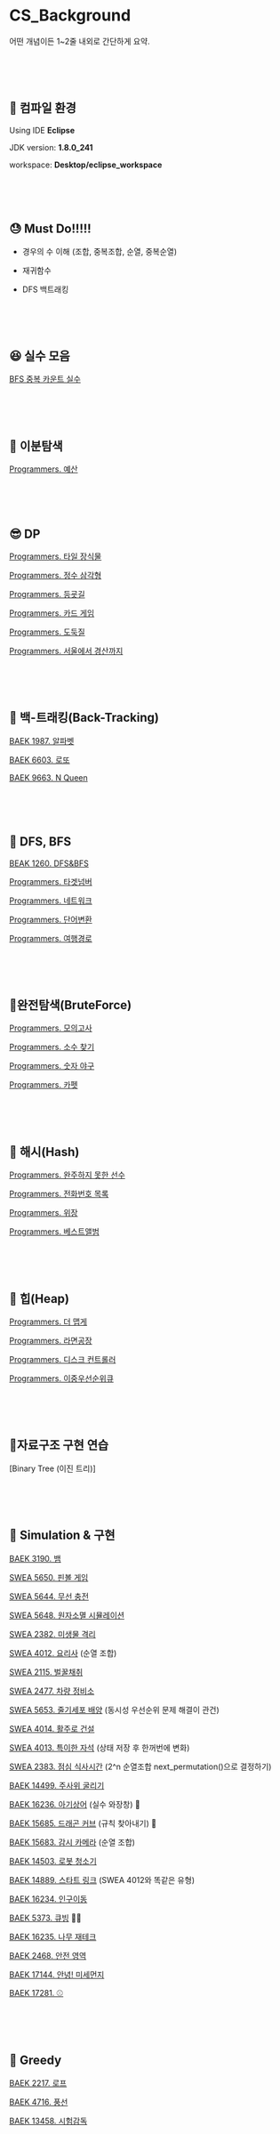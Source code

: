 

# CS_Background

어떤 개념이든 1~2줄 내외로 간단하게 요약.



<br>
<br>
<br>

## &#128297; 컴파일 환경

Using IDE **Eclipse**

JDK version: **1.8.0_241**

workspace: **Desktop/eclipse_workspace**

<br>
<br>
<br>

## &#128531; Must Do!!!!!

* 경우의 수 이해 (조합, 중복조합, 순열, 중복순열)

* 재귀함수

* DFS 백트래킹




<br>
<br>
<br>

## &#128518; 실수 모음

[BFS 중복 카운트 실수](./BAEK_2667#실수한-부분)

<br>
<br>
<br>

## &#127821; 이분탐색

[Programmers. 예산](./Programmers/BinarySearch_Budget)

<br>
<br>
<br>


## &#128526; DP

[Programmers. 타일 장식물](./Programmers/DP_TileDecoration)

[Programmers. 정수 삼각형](./Programmers/DP_Triangle)

[Programmers. 등굣길](./Programmers/DP_WayToSchool)

[Programmers. 카드 게임](./Programmers/DP_CardGame)

[Programmers. 도둑질](./Programmers/DP_Theft)

[Programmers. 서울에서 경산까지](./Programmers/DP_SeoulToGyeongsan)


<br>
<br>
<br>

## &#127821; 백-트래킹(Back-Tracking)

[BAEK 1987. 알파벳](./Baekjoon/BJ_1987_Alphabet)

[BAEK 6603. 로또](./Baekjoon/BJ_6603_Lotto)

[BAEK 9663. N Queen](./Baekjoon/BJ_9663_NQueen)

<br>
<br>
<br>


## &#127813; DFS, BFS

[BEAK 1260. DFS&BFS](./Baekjoon/BJ_1260)

[Programmers. 타겟넘버](./Programmers/DFS_TargetNumber)

[Programmers. 네트워크](./Programmers/DFS_Network)

[Programmers. 단어변환](./Programmers/BFS_WordConversion)

[Programmers. 여행경로]()

<br>
<br>
<br>

## &#127819;완전탐색(BruteForce)

[Programmers. 모의고사](./Programmers/BruteForce_MockTest)

[Programmers. 소수 찾기](./Programmers/BruteForce_PrimeNumber)

[Programmers. 숫자 야구](./Programmers/BruteForce_BullsAndCows)

[Programmers. 카펫](./Programmers/BruteFoce_Carpet)

<br>
<br>
<br>

## &#127811; 해시(Hash)

[Programmers. 완주하지 못한 선수](./Programmers/Hash_UncompletedPlayer)

[Programmers. 전화번호 목록](./Programmers/Hash_PhoneBook)

[Programmers. 위장](./Programmers/Hash_Camouflage)

[Programmers. 베스트앨범]()


<br>
<br>
<br>

## &#127817; 힙(Heap)

[Programmers. 더 맵게](./Programmers/Heap_MoreSpicy)

[Programmers. 라면공장](./Programmers/Heap_RamenFactory)

[Programmers. 디스크 컨트롤러](./Programmers/Heap_DiskController)

[Programmers. 이중우선순위큐](./Programmers/Heap_DoublePriorityQueue)

<br>
<br>
<br>

## &#128507;자료구조 구현 연습

[Binary Tree (이진 트리)]

<br>
<br>
<br>


## &#127816; Simulation & 구현

[BAEK 3190. 뱀](./BAEK_3190)

[SWEA 5650. 핀볼 게임](./SWEA/SWEA_5650)

[SWEA 5644. 무선 충전](./SWEA/SWEA_5644)

[SWEA 5648. 원자소멸 시뮬레이션](./SWEA/SWEA_5648)

[SWEA 2382. 미생물 격리](./SWEA/SWEA_2382)

[SWEA 4012. 요리사](./SWEA/SWEA_4012) (순열 조합)

[SWEA 2115. 벌꿀채취](./SWEA/SWEA_2115)

[SWEA 2477. 차량 정비소](./SWEA/SWEA_2477)

[SWEA 5653. 줄기세포 배양](./SWEA/SWEA_5653) (동시성 우선순위 문제 해결이 관건)

[SWEA 4014. 활주로 건설](./SWEA/SWEA_4014)

[SWEA 4013. 특이한 자석](./SWEA/SWEA_4013) (상태 저장 후 한꺼번에 변화)

[SWEA 2383. 점심 식사시간](./SWEA/SWEA_2383) (2^n 순열조합 next_permutation()으로 결정하기)

[BAEK 14499. 주사위 굴리기](./BAEK/BAEK_14499)

[BAEK 16236. 아기상어](./BAEK/BAEK_16236) (실수 와장창) 🌟

[BAEK 15685. 드래곤 커브](./BAEK/BAEK_15685) (규칙 찾아내기) 🌟

[BAEK 15683. 감시 카메라](./BAEK/BAEK_15683) (순열 조합)

[BAEK 14503. 로봇 청소기](./BAEK/BAEK_14503)

[BAEK 14889. 스타트 링크](./BAEK/BAEK_14889) (SWEA 4012와 똑같은 유형)

[BAEK 16234. 인구이동](./BAEK/BAEK_16234)

[BAEK 5373. 큐빙](./BAEK/BAEK_5373) 🌟🌟

[BAEK 16235. 나무 재테크](./BAEK/BAEK_16235)

[BAEK 2468. 안전 영역](./BAEK/BAEK_2468)

[BAEK 17144. 안녕! 미세먼지](./BAEK/BAEK_17144)

[BAEK 17281. ⚾](./BAEK/BAEK_17281)

<br>

<br>

<br>



## &#127820; Greedy

[BAEK 2217. 로프](./BAEK_2217)

[BAEK 4716. 풍선](./BAEK_4716)

[BAEK 13458. 시험감독](./BAEK/BAEK_13458)

<br>

<br>

<br>



## &#127821; 위상정렬

[BAEK 1516. 게임개발](./BAEK_1516)

<br>

<br>

<br>



## &#127815; 최단경로 문제 (SSP, ASP)

[BAEK 1504. 특정한 최단 경로 (다익스트라)](./BAEK_1504)

[BAEK 11657. 타임머신 (벨만 포드)](./BAEK_11657)

<br>

<br>

<br>



## &#127826; 문자열 처리

[BAEK 3613. Java vs C++](./BAEK_3613)

[BAEK 9935. 문자열 폭발](./BAEK_9935)

[BAEK 5052. 전화번호 목록](./BAEK/BAEK_5052) (Trie) 🌟

<br>

<br>

<br>
